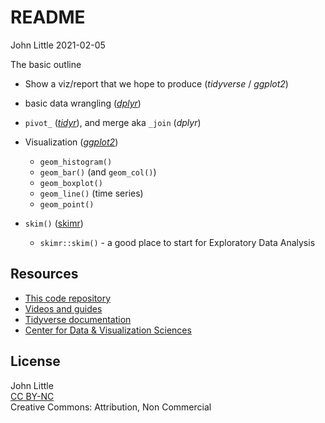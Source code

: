 README
================
John Little
2021-02-05

<!-- README.md is generated from README.Rmd. Please edit that file -->
<!-- badges: start -->
<!-- badges: end -->

The basic outline

-   Show a viz/report that we hope to produce (*tidyverse* / *ggplot2*)

-   basic data wrangling ([*dplyr*](https://dplyr.tidyverse.org))

-   `pivot_` ([*tidyr*](https://tidyr.tidyverse.org)), and merge aka
    `_join` (*dplyr*)  

-   Visualization
    ([*ggplot2*](https://ggplot2.tidyverse.org/index.html))

    -   `geom_histogram()`
    -   `geom_bar()` (and `geom_col()`)
    -   `geom_boxplot()`
    -   `geom_line()` (time series)
    -   `geom_point()`

-   `skim()` ([skimr](https://docs.ropensci.org/skimr))

    -   `skimr::skim()` - a good place to start for Exploratory Data
        Analysis

## Resources

-   [This code repository](https://github.com/libjohn/presentation_diig)
-   [Videos and
    guides](https://rfun.library.duke.edu/portfolio/r_flipped/)
-   [Tidyverse documentation](https://tidyverse.org)
-   [Center for Data & Visualization
    Sciences](https://library.duke.edu/data)

## License

John Little  
[CC BY-NC](https://creativecommons.org/licenses/by-nc/4.0/)  
Creative Commons: Attribution, Non Commercial

